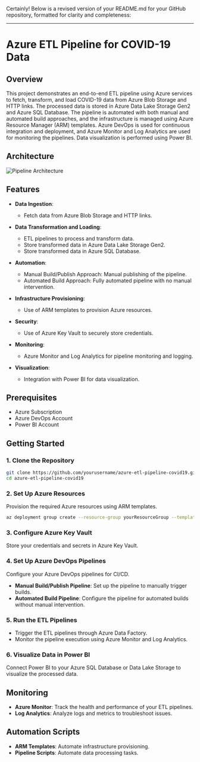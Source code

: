 Certainly! Below is a revised version of your README.md for your GitHub repository, formatted for clarity and completeness:

---

# Azure ETL Pipeline for COVID-19 Data

## Overview

This project demonstrates an end-to-end ETL pipeline using Azure services to fetch, transform, and load COVID-19 data from Azure Blob Storage and HTTP links. The processed data is stored in Azure Data Lake Storage Gen2 and Azure SQL Database. The pipeline is automated with both manual and automated build approaches, and the infrastructure is managed using Azure Resource Manager (ARM) templates. Azure DevOps is used for continuous integration and deployment, and Azure Monitor and Log Analytics are used for monitoring the pipelines. Data visualization is performed using Power BI.

## Architecture

![Pipeline Architecture](path_to_your_architecture_diagram.png)

## Features

- **Data Ingestion**:
  - Fetch data from Azure Blob Storage and HTTP links.
  
- **Data Transformation and Loading**:
  - ETL pipelines to process and transform data.
  - Store transformed data in Azure Data Lake Storage Gen2.
  - Store transformed data in Azure SQL Database.
  
- **Automation**:
  - Manual Build/Publish Approach: Manual publishing of the pipeline.
  - Automated Build Approach: Fully automated pipeline with no manual intervention.
  
- **Infrastructure Provisioning**:
  - Use of ARM templates to provision Azure resources.
  
- **Security**:
  - Use of Azure Key Vault to securely store credentials.
  
- **Monitoring**:
  - Azure Monitor and Log Analytics for pipeline monitoring and logging.
  
- **Visualization**:
  - Integration with Power BI for data visualization.

## Prerequisites

- Azure Subscription
- Azure DevOps Account
- Power BI Account

## Getting Started

### 1. Clone the Repository

```bash
git clone https://github.com/yourusername/azure-etl-pipeline-covid19.git
cd azure-etl-pipeline-covid19
```

### 2. Set Up Azure Resources

Provision the required Azure resources using ARM templates.

```bash
az deployment group create --resource-group yourResourceGroup --template-file azuredeploy.json
```

### 3. Configure Azure Key Vault

Store your credentials and secrets in Azure Key Vault.

### 4. Set Up Azure DevOps Pipelines

Configure your Azure DevOps pipelines for CI/CD.

- **Manual Build/Publish Pipeline**: Set up the pipeline to manually trigger builds.
- **Automated Build Pipeline**: Configure the pipeline for automated builds without manual intervention.

### 5. Run the ETL Pipelines

- Trigger the ETL pipelines through Azure Data Factory.
- Monitor the pipeline execution using Azure Monitor and Log Analytics.

### 6. Visualize Data in Power BI

Connect Power BI to your Azure SQL Database or Data Lake Storage to visualize the processed data.

## Monitoring

- **Azure Monitor**: Track the health and performance of your ETL pipelines.
- **Log Analytics**: Analyze logs and metrics to troubleshoot issues.

## Automation Scripts

- **ARM Templates**: Automate infrastructure provisioning.
- **Pipeline Scripts**: Automate data processing tasks.

